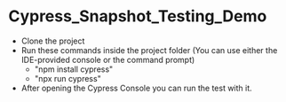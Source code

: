 # Cypress_Snapshot_Testing_Demo

 - Clone the project 
 - Run these commands inside the project folder (You can use either the
   IDE-provided console or the command prompt)
	 - "npm install cypress" 
	 - "npx run cypress"
 - After opening the Cypress Console you can run the test with it.
